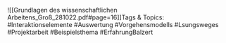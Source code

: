 
![[Grundlagen des wissenschaftlichen Arbeitens_Groß_281022.pdf#page=16]]Tags & Topics:
   #Interaktionselemente
   #Auswertung
   #Vorgehensmodells
   #Lsungsweges
   #Projektarbeit
   #Beispielsthema
   #ErfahrungBalzert